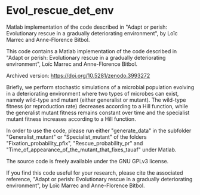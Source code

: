 # Evol_rescue_det_env
Matlab implementation of the code described in "Adapt or perish: Evolutionary rescue in a gradually deteriorating environment", by Loïc Marrec and Anne-Florence Bitbol.

This code contains a Matlab implementation of the code described in "Adapt or perish: Evolutionary rescue in a gradually deteriorating environment", Loïc Marrec and Anne-Florence Bitbol.

Archived version: https://doi.org/10.5281/zenodo.3993272 

Briefly, we perform stochastic simulations of a microbial population evolving in a deteriorating environment where two types of microbes can exist, namely wild-type and mutant (either generalist or mutant). The wild-type fitness (or reproduction rate) decreases according to a Hill function, while the generalist mutant fitness remains constant over time and the specialist mutant fitness increases according to a Hill function.

In order to use the code, please run either "generate_data" in the subfolder "Generalist_mutant" or "Specialist_mutant" of the folders "Fixation_probability_pfix", "Rescue_probability_pr" and "Time_of_appearance_of_the_mutant_that_fixes_tauaf" under Matlab.

The source code is freely available under the GNU GPLv3 license.

If you find this code useful for your research, please cite the associated reference, "Adapt or perish: Evolutionary rescue in a gradually deteriorating environment", by Loïc Marrec and Anne-Florence Bitbol.
